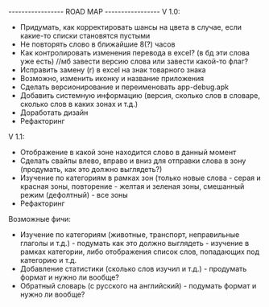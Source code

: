 ----------------- ROAD MAP -----------------
V 1.0:
- Придумать, как корректировать шансы на цвета в случае, если какие-то списки становятся пустыми
- Не повторять слово в ближайшие 8(?) часов
- Как контролировать изменения перевода в excel? (в бд эти слова уже есть) //мб завести версию слова или завести какой-то флаг?
- Исправить замену (r) в excel на знак товарного знака
- Возможно, изменить иконку и название приложения
- Сделать версионирование и переименовать app-debug.apk
- Добавить системную информацию (версия, сколько слов в словаре, сколько слов в каких зонах и т.д.)
- Доработать дизайн
- Рефакторинг

V 1.1:
- Отображение в какой зоне находится слово в данный момент
- Сделать свайпы влево, вправо и вниз для отправки слова в зону (продумать, как это должно выглядеть?)
- Изучение по категориям в рамках зон (только новые слова - серая и красная зоны, повторение - желтая и зеленая зоны, смешанный режим (дефолтный) - все зоны
- Рефакторинг

Возможные фичи:
- Изучение по категориям (животные, транспорт, неправильные глаголы и т.д.) - подумать как это должно выглядеть -
        изучение в рамках категории, либо отображения список слов, попадающих под категорию и т.д.
- Добавление статистики (сколько слов изучил и т.д.) - продумать формат и нужно ли вообще?
- Обратный словарь (с русского на английский) - подумать формат и нужно ли вообще?